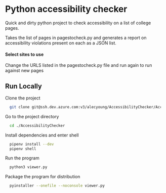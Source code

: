 
# Python accessibility checker

Quick and dirty python project to check accessibility on a list of college pages.

Takes the list of pages in pagestocheck.py and generates a report on accessibility violations present on each as a JSON list.

#### Select sites to use

Change the URLS listed in the pagestocheck.py file and run again to run against new pages


## Run Locally

Clone the project

```bash
  git clone git@ssh.dev.azure.com:v3/alecyoung/AccessibilityChecker/AccessibilityChecker
```

Go to the project directory

```bash
  cd ./AccessibilityChecker
```

Install dependencies and enter shell

```bash
  pipenv install --dev
  pipenv shell
```

Run the program

```bash
  python3 viewer.py
```

Package the program for distribution
```bash
  pyinstaller --onefile --noconsole viewer.py
```